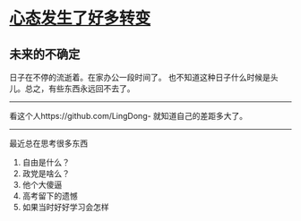 # [心态发生了好多转变](https://github.com/yihong0618/gitblog/issues/170)

未来的不确定
---

日子在不停的流逝着。在家办公一段时间了。
也不知道这种日子什么时候是头儿。总之，有些东西永远回不去了。


---

看这个人https://github.com/LingDong- 就知道自己的差距多大了。

---

最近总在思考很多东西

1. 自由是什么？
2. 政党是啥么？
3. 他个大傻逼
4. 高考留下的遗憾
5. 如果当时好好学习会怎样